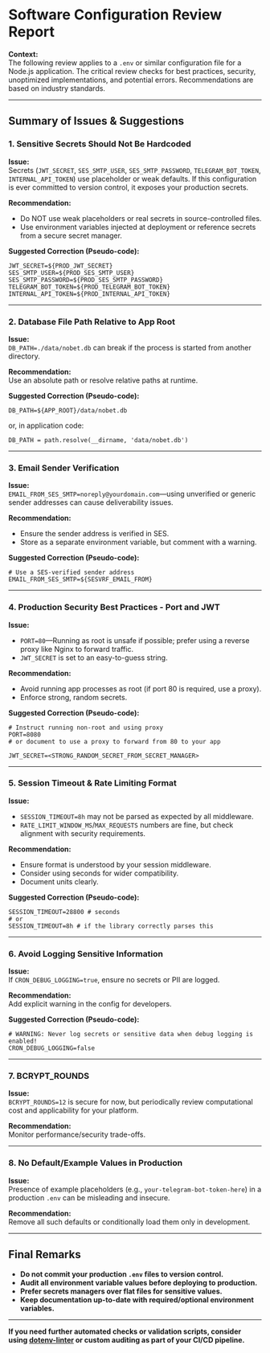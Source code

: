# Software Configuration Review Report

**Context:**  
The following review applies to a `.env` or similar configuration file for a Node.js application. The critical review checks for best practices, security, unoptimized implementations, and potential errors. Recommendations are based on industry standards.

---

## Summary of Issues & Suggestions

### 1. **Sensitive Secrets Should Not Be Hardcoded**

**Issue:**  
Secrets (`JWT_SECRET`, `SES_SMTP_USER`, `SES_SMTP_PASSWORD`, `TELEGRAM_BOT_TOKEN`, `INTERNAL_API_TOKEN`) use placeholder or weak defaults. If this configuration is ever committed to version control, it exposes your production secrets.

**Recommendation:**  
- Do NOT use weak placeholders or real secrets in source-controlled files.  
- Use environment variables injected at deployment or reference secrets from a secure secret manager.

**Suggested Correction (Pseudo-code):**
```pseudo
JWT_SECRET=${PROD_JWT_SECRET}
SES_SMTP_USER=${PROD_SES_SMTP_USER}
SES_SMTP_PASSWORD=${PROD_SES_SMTP_PASSWORD}
TELEGRAM_BOT_TOKEN=${PROD_TELEGRAM_BOT_TOKEN}
INTERNAL_API_TOKEN=${PROD_INTERNAL_API_TOKEN}
```

---

### 2. **Database File Path Relative to App Root**

**Issue:**  
`DB_PATH=./data/nobet.db` can break if the process is started from another directory.

**Recommendation:**  
Use an absolute path or resolve relative paths at runtime.

**Suggested Correction (Pseudo-code):**
```pseudo
DB_PATH=${APP_ROOT}/data/nobet.db
```
or, in application code:
```pseudo
DB_PATH = path.resolve(__dirname, 'data/nobet.db')
```

---

### 3. **Email Sender Verification**

**Issue:**  
`EMAIL_FROM_SES_SMTP=noreply@yourdomain.com`—using unverified or generic sender addresses can cause deliverability issues.

**Recommendation:**  
- Ensure the sender address is verified in SES.
- Store as a separate environment variable, but comment with a warning.

**Suggested Correction (Pseudo-code):**
```pseudo
# Use a SES-verified sender address
EMAIL_FROM_SES_SMTP=${SESVRF_EMAIL_FROM}
```

---

### 4. **Production Security Best Practices - Port and JWT**

**Issue:**  
- `PORT=80`—Running as root is unsafe if possible; prefer using a reverse proxy like Nginx to forward traffic.  
- `JWT_SECRET` is set to an easy-to-guess string.

**Recommendation:**  
- Avoid running app processes as root (if port 80 is required, use a proxy).
- Enforce strong, random secrets.

**Suggested Correction (Pseudo-code):**
```pseudo
# Instruct running non-root and using proxy
PORT=8080
# or document to use a proxy to forward from 80 to your app

JWT_SECRET=<STRONG_RANDOM_SECRET_FROM_SECRET_MANAGER>
```

---

### 5. **Session Timeout & Rate Limiting Format**

**Issue:**  
- `SESSION_TIMEOUT=8h` may not be parsed as expected by all middleware.
- `RATE_LIMIT_WINDOW_MS`/`MAX_REQUESTS` numbers are fine, but check alignment with security requirements.

**Recommendation:**  
- Ensure format is understood by your session middleware.
- Consider using seconds for wider compatibility.
- Document units clearly.

**Suggested Correction (Pseudo-code):**
```pseudo
SESSION_TIMEOUT=28800 # seconds
# or
SESSION_TIMEOUT=8h # if the library correctly parses this
```

---

### 6. **Avoid Logging Sensitive Information**

**Issue:**  
If `CRON_DEBUG_LOGGING=true`, ensure no secrets or PII are logged.

**Recommendation:**  
Add explicit warning in the config for developers.

**Suggested Correction (Pseudo-code):**
```pseudo
# WARNING: Never log secrets or sensitive data when debug logging is enabled!
CRON_DEBUG_LOGGING=false
```

---

### 7. **BCRYPT_ROUNDS**

**Issue:**  
`BCRYPT_ROUNDS=12` is secure for now, but periodically review computational cost and applicability for your platform.

**Recommendation:**  
Monitor performance/security trade-offs.

---

### 8. **No Default/Example Values in Production**

**Issue:**  
Presence of example placeholders (e.g., `your-telegram-bot-token-here`) in a production `.env` can be misleading and insecure.

**Recommendation:**  
Remove all such defaults or conditionally load them only in development.

---

## Final Remarks

- **Do not commit your production `.env` files to version control.**
- **Audit all environment variable values before deploying to production.**
- **Prefer secrets managers over flat files for sensitive values.**
- **Keep documentation up-to-date with required/optional environment variables.**

---

**If you need further automated checks or validation scripts, consider using [dotenv-linter](https://github.com/dotenv-linter/dotenv-linter) or custom auditing as part of your CI/CD pipeline.**